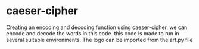 # caeser-cipher
Creating an encoding and decoding function using caeser-cipher. 
we can encode and decode the words in this code. this code is made to run in several suitable environments. 
The logo can be imported from the art.py file
